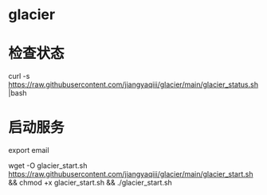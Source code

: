 # glacier

# 检查状态
curl -s https://raw.githubusercontent.com/jiangyaqiii/glacier/main/glacier_status.sh |bash

# 启动服务
export email

wget -O glacier_start.sh https://raw.githubusercontent.com/jiangyaqiii/glacier/main/glacier_start.sh && chmod +x glacier_start.sh && ./glacier_start.sh
